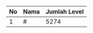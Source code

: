 | No | Nama            | Jumlah Level |
|----|-----------------|--------------|
| 1  | #    |    5274        |

